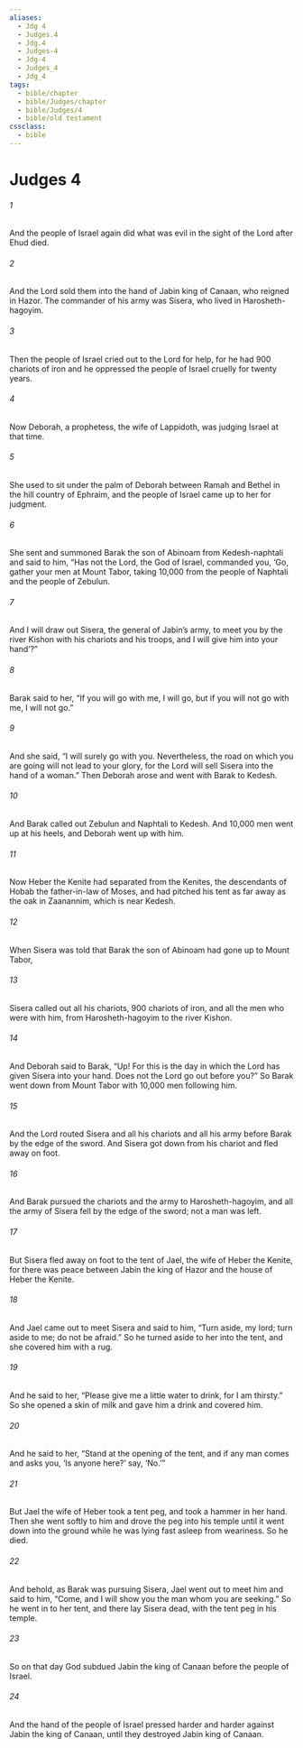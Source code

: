```yaml
---
aliases:
  - Jdg 4
  - Judges.4
  - Jdg.4
  - Judges-4
  - Jdg-4
  - Judges_4
  - Jdg_4
tags:
  - bible/chapter
  - bible/Judges/chapter
  - bible/Judges/4
  - bible/old testament
cssclass:
  - bible
---
```


# Judges 4

###### 1
And the people of Israel again did what was evil in the sight of the Lord after Ehud died.
###### 2
And the Lord  sold them into the hand of Jabin king of Canaan, who reigned in Hazor. The commander of his army was Sisera, who lived in Harosheth-hagoyim.
###### 3
Then the people of Israel cried out to the Lord for help, for he had 900 chariots of iron and he oppressed the people of Israel cruelly for twenty years.
###### 4
Now Deborah, a prophetess, the wife of Lappidoth, was judging Israel at that time.
###### 5
She used to sit under the palm of Deborah between Ramah and Bethel in the hill country of Ephraim, and the people of Israel came up to her for judgment.
###### 6
She sent and summoned Barak the son of Abinoam from Kedesh-naphtali and said to him, “Has not the Lord, the God of Israel, commanded you, ‘Go, gather your men at Mount Tabor, taking 10,000 from the people of Naphtali and the people of Zebulun.
###### 7
And I will draw out Sisera, the general of Jabin’s army, to meet you by the river Kishon with his chariots and his troops, and I will give him into your hand’?”
###### 8
Barak said to her, “If you will go with me, I will go, but if you will not go with me, I will not go.”
###### 9
And she said, “I will surely go with you. Nevertheless, the road on which you are going will not lead to your glory, for the Lord will sell Sisera into the hand of a woman.” Then Deborah arose and went with Barak to Kedesh.
###### 10
And Barak called out Zebulun and Naphtali to Kedesh. And 10,000 men went up at his heels, and Deborah went up with him.
###### 11
Now Heber the Kenite had separated from the Kenites, the descendants of Hobab the father-in-law of Moses, and had pitched his tent as far away as the oak in Zaanannim, which is near Kedesh.
###### 12
When Sisera was told that Barak the son of Abinoam had gone up to Mount Tabor,
###### 13
Sisera called out all his chariots, 900 chariots of iron, and all the men who were with him, from Harosheth-hagoyim to the river Kishon.
###### 14
And Deborah said to Barak, “Up! For this is the day in which the Lord has given Sisera into your hand. Does not the Lord go out before you?” So Barak went down from Mount Tabor with 10,000 men following him.
###### 15
And the Lord routed Sisera and all his chariots and all his army before Barak by the edge of the sword. And Sisera got down from his chariot and fled away on foot.
###### 16
And Barak pursued the chariots and the army to Harosheth-hagoyim, and all the army of Sisera fell by the edge of the sword; not a man was left.
###### 17
But Sisera fled away on foot to the tent of Jael, the wife of Heber the Kenite, for there was peace between Jabin the king of Hazor and the house of Heber the Kenite.
###### 18
And Jael came out to meet Sisera and said to him, “Turn aside, my lord; turn aside to me; do not be afraid.” So he turned aside to her into the tent, and she covered him with a rug.
###### 19
And he said to her, “Please give me a little water to drink, for I am thirsty.” So she opened a skin of milk and gave him a drink and covered him.
###### 20
And he said to her, “Stand at the opening of the tent, and if any man comes and asks you, ‘Is anyone here?’ say, ‘No.’”
###### 21
But Jael the wife of Heber took a tent peg, and took a hammer in her hand. Then she went softly to him and drove the peg into his temple until it went down into the ground while he was lying fast asleep from weariness. So he died.
###### 22
And behold, as Barak was pursuing Sisera, Jael went out to meet him and said to him, “Come, and I will show you the man whom you are seeking.” So he went in to her tent, and there lay Sisera dead, with the tent peg in his temple.
###### 23
So on that day God subdued Jabin the king of Canaan before the people of Israel.
###### 24
And the hand of the people of Israel pressed harder and harder against Jabin the king of Canaan, until they destroyed Jabin king of Canaan.


